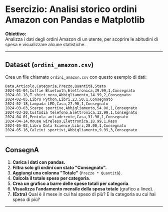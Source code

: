 # Esercizio: Analisi storico ordini Amazon con Pandas e Matplotlib

**Obiettivo:**  
Analizza i dati degli ordini Amazon di un utente, per scoprire le abitudini di spesa e visualizzare alcune statistiche.

---

## Dataset (`ordini_amazon.csv`)

Crea un file chiamato `ordini_amazon.csv` con questo esempio di dati:

```csv
Data,Articolo,Categoria,Prezzo,Quantità,Stato
2024-01-04,Cuffie Bluetooth,Elettronica,39.99,1,Consegnato
2024-01-18,T-shirt nera,Abbigliamento,14.99,2,Consegnato
2024-02-05,Libro Python,Libri,23.50,1,Consegnato
2024-02-18,Lampada LED,Casa,27.90,1,Consegnato
2024-03-03,Scarpe sportive,Abbigliamento,54.00,1,Consegnato
2024-03-20,Custodia telefono,Elettronica,12.99,1,Consegnato
2024-04-01,Pentola antiaderente,Casa,31.90,1,Consegnato
2024-04-14,Mouse wireless,Elettronica,18.99,1,Reso
2024-05-02,Libro Data Science,Libri,28.00,1,Consegnato
2024-05-16,Calzini sportivi,Abbigliamento,9.99,3,Consegnato
```

---

## ConsegnA

1. **Carica i dati con pandas.**
2. **Filtra solo gli ordini con stato "Consegnato".**
3. **Aggiungi una colonna "Totale"** (`Prezzo * Quantità`).
4. **Calcola il totale speso per categoria**.
5. **Crea un grafico a barre delle spese totali per categoria**.
6. **Visualizza l’andamento mensile della spesa totale** (grafico a linee).
7. **(Extra)** Qual è il mese in cui hai speso di più? E la categoria su cui hai speso di più?

---
